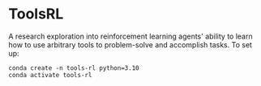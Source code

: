 # ToolsRL
A research exploration into reinforcement learning agents' ability to learn how to use arbitrary tools to problem-solve and accomplish tasks.
To set up:

    conda create -n tools-rl python=3.10
    conda activate tools-rl